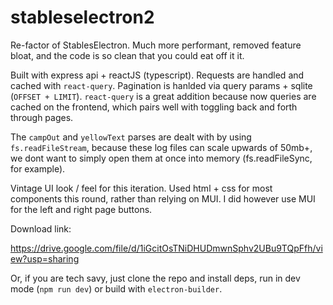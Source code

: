 # stableselectron2

Re-factor of StablesElectron. Much more performant, removed feature bloat, and the code is so clean that you could eat off it it.

Built with express api + reactJS (typescript). Requests are handled and cached with `react-query`. Pagination is hanlded via query params + sqlite (`OFFSET + LIMIT`). `react-query` is a great addition because now queries are cached on the frontend, which pairs well with toggling back and forth through pages.

The `campOut` and `yellowText` parses are dealt with by using `fs.readFileStream`, because these log files can scale upwards of 50mb+, we dont want to simply open them at once into memory (fs.readFileSync, for example).

Vintage UI look / feel for this iteration. Used html + css for most components this round, rather than relying on MUI. I did however use MUI for the left and right page buttons.

Download link:

https://drive.google.com/file/d/1iGcitOsTNiDHUDmwnSphv2UBu9TQpFfh/view?usp=sharing

Or, if you are tech savy, just clone the repo and install deps, run in dev mode (`npm run dev`) or build with `electron-builder`.
